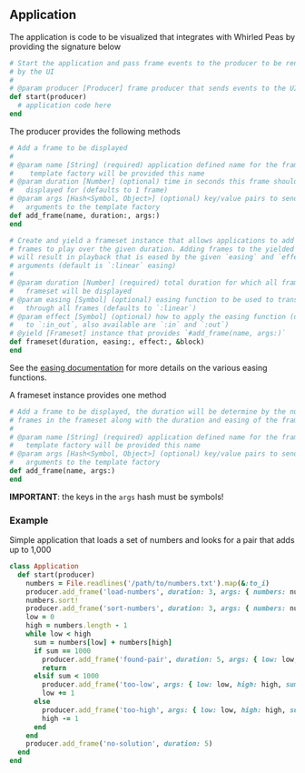 ## Application

The application is code to be visualized that integrates with Whirled Peas by providing the signature below

```ruby
# Start the application and pass frame events to the producer to be rendered
# by the UI
#
# @param producer [Producer] frame producer that sends events to the UI
def start(producer)
  # application code here
end
```

The producer provides the following methods

```ruby
# Add a frame to be displayed
#
# @param name [String] (required) application defined name for the frame. The
#    template factory will be provided this name
# @param duration [Number] (optional) time in seconds this frame should be
#   displayed for (defaults to 1 frame)
# @param args [Hash<Symbol, Object>] (optional) key/value pairs to send as
#   arguments to the template factory
def add_frame(name, duration:, args:)
end

# Create and yield a frameset instance that allows applications to add multiple
# frames to play over the given duration. Adding frames to the yielded frameset
# will result in playback that is eased by the given `easing` and `effect`
# arguments (default is `:linear` easing)
#
# @param duration [Number] (required) total duration for which all frames in
#   frameset will be displayed
# @param easing [Symbol] (optional) easing function to be used to transition
#   through all frames (defaults to `:linear`)
# @param effect [Symbol] (optional) how to apply the easing function (defaults
#   to `:in_out`, also available are `:in` and `:out`)
# @yield [Frameset] instance that provides `#add_frame(name, args:)`
def frameset(duration, easing:, effect:, &block)
end
```

See the [easing documentation](easing.md) for more details on the various easing functions.

A frameset instance provides one method

```ruby
# Add a frame to be displayed, the duration will be determine by the number of
# frames in the frameset along with the duration and easing of the frameset
#
# @param name [String] (required) application defined name for the frame. The
#   template factory will be provided this name
# @param args [Hash<Symbol, Object>] (optional) key/value pairs to send as
#   arguments to the template factory
def add_frame(name, args:)
end
```

**IMPORTANT**: the keys in the `args` hash must be symbols!

### Example

Simple application that loads a set of numbers and looks for a pair that adds up to 1,000

```ruby
class Application
  def start(producer)
    numbers = File.readlines('/path/to/numbers.txt').map(&:to_i)
    producer.add_frame('load-numbers', duration: 3, args: { numbers: numbers })
    numbers.sort!
    producer.add_frame('sort-numbers', duration: 3, args: { numbers: numbers })
    low = 0
    high = numbers.length - 1
    while low < high
      sum = numbers[low] + numbers[high]
      if sum == 1000
        producer.add_frame('found-pair', duration: 5, args: { low: low, high: high, sum: sum })
        return
      elsif sum < 1000
        producer.add_frame('too-low', args: { low: low, high: high, sum: sum })
        low += 1
      else
        producer.add_frame('too-high', args: { low: low, high: high, sum: sum })
        high -= 1
      end
    end
    producer.add_frame('no-solution', duration: 5)
  end
end
```
